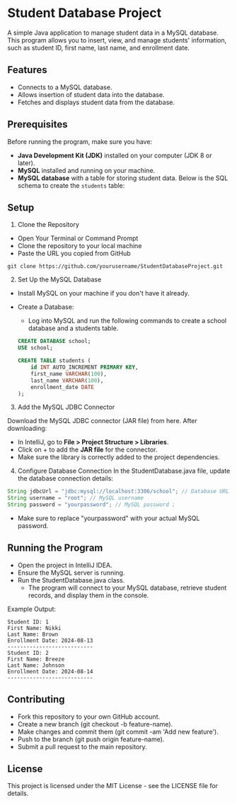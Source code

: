 # Student Database Project

A simple Java application to manage student data in a MySQL database. This program allows you to insert, view, and manage students' information, such as student ID, first name, last name, and enrollment date.

## Features

- Connects to a MySQL database.
- Allows insertion of student data into the database.
- Fetches and displays student data from the database.

## Prerequisites

Before running the program, make sure you have:

- **Java Development Kit (JDK)** installed on your computer (JDK 8 or later).
- **MySQL** installed and running on your machine.
- **MySQL database** with a table for storing student data. Below is the SQL schema to create the `students` table:

## Setup
1. Clone the Repository
- Open Your Terminal or Command Prompt
- Clone the repository to your local machine
- Paste the URL you copied from GitHub
```
git clone https://github.com/yourusername/StudentDatabaseProject.git
```


2. Set Up the MySQL Database
- Install MySQL on your machine if you don't have it already.
- Create a Database:
  - Log into MySQL and run the following commands to create a school database and a students table.

   ```sql
   CREATE DATABASE school;
   USE school;

   CREATE TABLE students (
       id INT AUTO_INCREMENT PRIMARY KEY,
       first_name VARCHAR(100),
       last_name VARCHAR(100),
       enrollment_date DATE
   );
  
3. Add the MySQL JDBC Connector

Download the MySQL JDBC connector (JAR file) from here. After downloading:

- In IntelliJ, go to **File > Project Structure > Libraries**. 
- Click on + to add the **JAR file** for the connector.
- Make sure the library is correctly added to the project dependencies. 

4. Configure Database Connection
   In the StudentDatabase.java file, update the database connection details:

```java
String jdbcUrl = "jdbc:mysql://localhost:3306/school"; // Database URL
String username = "root"; // MySQL username
String password = "yourpassword"; // MySQL password ;
```
- Make sure to replace "yourpassword" with your actual MySQL password.

## Running the Program
- Open the project in IntelliJ IDEA.
- Ensure the MySQL server is running.
- Run the StudentDatabase.java class. 
  - The program will connect to your MySQL database, retrieve student records, and display them in the console.

Example Output:
```
Student ID: 1
First Name: Nikki
Last Name: Brown
Enrollment Date: 2024-08-13
---------------------------
Student ID: 2
First Name: Breeze
Last Name: Johnson
Enrollment Date: 2024-08-14
---------------------------
```
## Contributing
- Fork this repository to your own GitHub account.
- Create a new branch (git checkout -b feature-name).
- Make changes and commit them (git commit -am 'Add new feature').
- Push to the branch (git push origin feature-name).
- Submit a pull request to the main repository.

## License
This project is licensed under the MIT License - see the LICENSE file for details.
